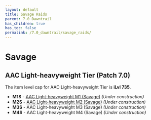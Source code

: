 ```yaml
---
layout: default
title: Savage Raids
parent: 7.0 Dawntrail
has_children: true
has_toc: false
permalink: /7.0_dawntrail/savage_raids/
---
```


# Savage

## AAC Light-heavyweight Tier (Patch 7.0)

The item level cap for AAC Light-heavyweight Tier is **iLvl 735**.

- **M1S** - [AAC Light-heavyweight M1 (Savage)]({{site.baseurl}}/7.0_dawntrail/savage_raids/m1s) *(Under construction)*
- **M2S** - [AAC Light-heavyweight M2 (Savage)]({{site.baseurl}}/7.0_dawntrail/savage_raids/m2s) *(Under construction)*
- **M3S** - AAC Light-heavyweight M3 (Savage) *(Under construction)*
- **M4S** - AAC Light-heavyweight M4 (Savage) *(Under construction)*
